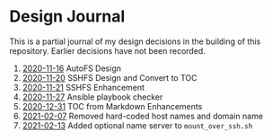 Design Journal
==============

This is a partial journal of my design decisions in the building of this
repository. Earlier decisions have not been recorded.

1. [2020-11-16](2020-11-16.md) AutoFS Design
1. [2020-11-20](2020-11-20.md) SSHFS Design and Convert to TOC
1. [2020-11-21](2020-11-21.md) SSHFS Enhancement
1. [2020-11-27](2020-11-27.md) Ansible playbook checker
1. [2020-12-31](2020-12-31.md) TOC from Markdown Enhancements
1. [2021-02-07](2021-02-07.md) Removed hard-coded host names and domain name
1. [2021-02-13](2021-02-13.md) Added optional name server to `mount_over_ssh.sh`
